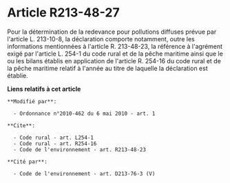 # Article R213-48-27

Pour la détermination de la redevance pour pollutions diffuses prévue par l'article L. 213-10-8, la déclaration comporte
notamment, outre les informations mentionnées à l'article R. 213-48-23, la référence à l'agrément exigé par l'article L.
254-1 du code rural et de la pêche maritime  ainsi que le ou les bilans établis en application de l'article R. 254-16 du code
rural et de la pêche maritime  relatif à l'année au titre de laquelle la déclaration est établie.

**Liens relatifs à cet article**

	**Modifié par**:

	  - Ordonnance n°2010-462 du 6 mai 2010 - art. 1

	**Cite**:

	  - Code rural - art. L254-1
	  - Code rural - art. R254-16
	  - Code de l'environnement - art. R213-48-23

	**Cité par**:

	  - Code de l'environnement - art. D213-76-3 (V)
